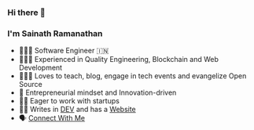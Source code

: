 ### Hi there 👋



### I'm Sainath Ramanathan
- 👨🏻‍💻  Software Engineer 🇮🇳
- 🤹🏻‍♂️  Experienced in Quality Engineering, Blockchain and Web Development
- 👨🏻‍🏫  Loves to teach, blog, engage in tech events and evangelize Open Source
- 🧐  Entrepreneurial mindset and Innovation-driven
- 🧗🏻  Eager to work with startups
- ✍🏻  Writes in [DEV](https://dev.to/sainathr) and has a [Website](https://sainathr.com)
- 🗣  [Connect With Me](https://linktr.ee/sainathr)

